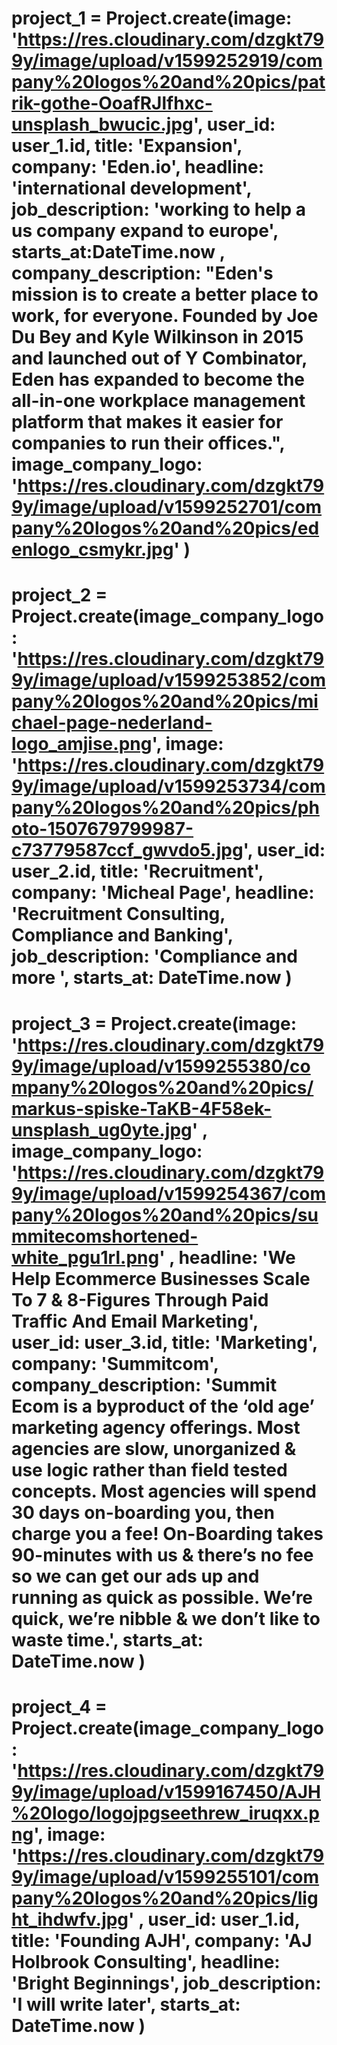 # project_1 = Project.create(image: 'https://res.cloudinary.com/dzgkt799y/image/upload/v1599252919/company%20logos%20and%20pics/patrik-gothe-OoafRJlfhxc-unsplash_bwucic.jpg', user_id: user_1.id, title: 'Expansion', company: 'Eden.io', headline: 'international development', job_description: 'working to help a us company expand to europe', starts_at:DateTime.now , company_description: "Eden's mission is to create a better place to work, for everyone. Founded by Joe Du Bey and Kyle Wilkinson in 2015 and launched out of Y Combinator, Eden has expanded to become the all-in-one workplace management platform that makes it easier for companies to run their offices.", image_company_logo: 'https://res.cloudinary.com/dzgkt799y/image/upload/v1599252701/company%20logos%20and%20pics/edenlogo_csmykr.jpg' )

# project_2 = Project.create(image_company_logo: 'https://res.cloudinary.com/dzgkt799y/image/upload/v1599253852/company%20logos%20and%20pics/michael-page-nederland-logo_amjise.png', image: 'https://res.cloudinary.com/dzgkt799y/image/upload/v1599253734/company%20logos%20and%20pics/photo-1507679799987-c73779587ccf_gwvdo5.jpg', user_id: user_2.id, title: 'Recruitment', company: 'Micheal Page', headline: 'Recruitment Consulting, Compliance and Banking', job_description: 'Compliance and more ', starts_at: DateTime.now )

# project_3 = Project.create(image: 'https://res.cloudinary.com/dzgkt799y/image/upload/v1599255380/company%20logos%20and%20pics/markus-spiske-TaKB-4F58ek-unsplash_ug0yte.jpg' , image_company_logo: 'https://res.cloudinary.com/dzgkt799y/image/upload/v1599254367/company%20logos%20and%20pics/summitecomshortened-white_pgu1rl.png' , headline: 'We Help Ecommerce Businesses Scale To 7 & 8-Figures Through Paid Traffic And Email Marketing', user_id: user_3.id, title: 'Marketing', company: 'Summitcom', company_description: 'Summit Ecom is a byproduct of the ‘old age’ marketing agency offerings. Most agencies are slow, unorganized & use logic rather than field tested concepts. Most agencies will spend 30 days on-boarding you, then charge you a fee! On-Boarding takes 90-minutes with us & there’s no fee so we can get our ads up and running as quick as possible. We’re quick, we’re nibble & we don’t like to waste time.', starts_at: DateTime.now )

# project_4 = Project.create(image_company_logo: 'https://res.cloudinary.com/dzgkt799y/image/upload/v1599167450/AJH%20logo/logojpgseethrew_iruqxx.png', image: 'https://res.cloudinary.com/dzgkt799y/image/upload/v1599255101/company%20logos%20and%20pics/light_ihdwfv.jpg' , user_id: user_1.id, title: 'Founding AJH', company: 'AJ Holbrook Consulting', headline: 'Bright Beginnings', job_description: 'I will write later', starts_at: DateTime.now )
